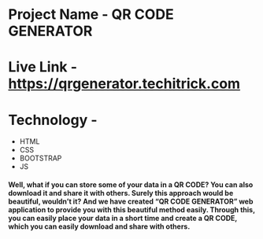 # Project Name - QR CODE GENERATOR

# Live Link - https://qrgenerator.techitrick.com

# Technology - 

* HTML 
* CSS
* BOOTSTRAP
* JS 

#### Well, what if you can store some of your data in a QR CODE? You can also download it and share it with others. Surely this approach would be beautiful, wouldn’t it? And we have created “QR CODE GENERATOR” web application to provide you with this beautiful method easily. Through this, you can easily place your data in a short time and create a QR CODE, which you can easily download and share with others.

